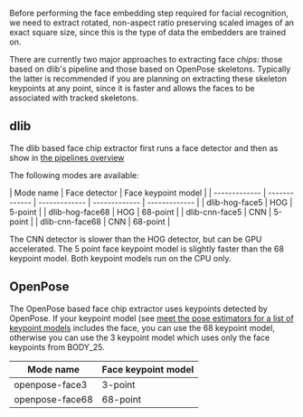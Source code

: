 Before performing the face embedding step required for facial recognition, we
need to extract rotated, non-aspect ratio preserving scaled images of an exact
square size, since this is the type of data the embedders are trained on.

There are currently two major approaches to extracting face *chips*: those
based on dlib's pipeline and those based on OpenPose skeletons. Typically the
latter is recommended if you are planning on extracting these skeleton
keypoints at any point, since it is faster and allows the faces to be
associated with tracked skeletons.

## dlib

The dlib based face chip extractor first runs a face detector and then as show
in [the pipelines overview](pipelines-overview.md)

The following modes are available:

| Mode name  | Face detector | Face keypoint model |
| ------------- | ------------- | ------------- | ------------- | ------------- |
| dlib-hog-face5 | HOG | 5-point |
| dlib-hog-face68 | HOG | 68-point |
| dlib-cnn-face5 | CNN | 5-point |
| dlib-cnn-face68 | CNN | 68-point |

The CNN detector is slower than the HOG detector, but can be GPU accelerated.
The 5 point face keypoint model is slightly faster than the 68 keypoint model.
Both keypoint models run on the CPU only.

## OpenPose

The OpenPose based face chip extractor uses keypoints detected by OpenPose. If
your keypoint model (see [meet the pose estimators for a list of keypoint
models](pose-estimators.md) includes the face, you can use the 68 keypoint
model, otherwise you can use the 3 keypoint model which uses only the face
keypoints from BODY_25.

| Mode name  | Face keypoint model |
| ------------- | ------------- |
| openpose-face3 | 3-point |
| openpose-face68 | 68-point |
